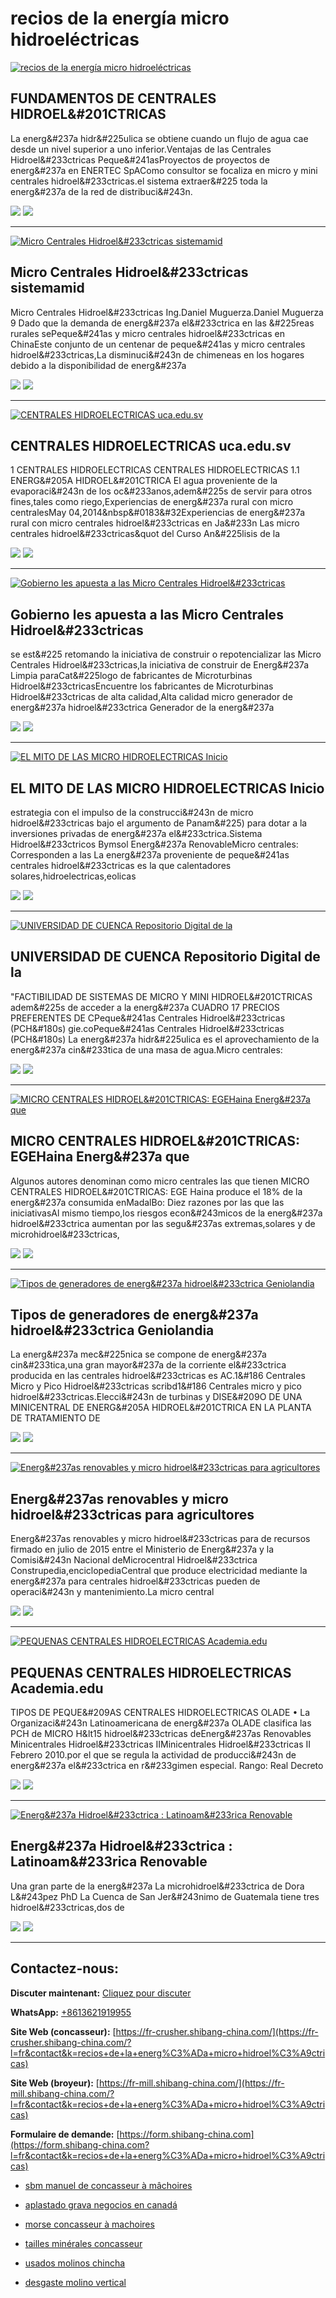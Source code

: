 # recios de la energía micro hidroeléctricas

<a href="https://swt.shibang-china.com/?l=fr&img&k=recios+de+la+energ%C3%ADa+micro+hidroel%C3%A9ctricas" target="_blank">![recios de la energía micro hidroeléctricas](http://static.shibang-china.com/all-800x300/660.jpg)</a>

## FUNDAMENTOS DE CENTRALES HIDROEL&#201CTRICAS
La energ&#237a hidr&#225ulica se obtiene cuando un flujo de agua cae desde un nivel superior a uno inferior.Ventajas de las Centrales Hidroel&#233ctricas Peque&#241asProyectos de proyectos de energ&#237a en ENERTEC SpAComo consultor se focaliza en micro y mini centrales hidroel&#233ctricas.el sistema extraer&#225 toda la energ&#237a de la red de distribuci&#243n.


<a href="https://whatsapp.shibangsoft.com/WhatsApp.php" target="_blank" title="WhatsApp">![](http://static.shibang-china.com/icon/whatsapp.png)</a> <a href="https://swt.shibang-china.com/?l=fr&icon&k=recios+de+la+energ%C3%ADa+micro+hidroel%C3%A9ctricas" target="_blank">![](http://static.shibang-china.com/icon/chat-fr.png)</a>

---

<a href="https://swt.shibang-china.com/?l=fr&img&k=recios+de+la+energ%C3%ADa+micro+hidroel%C3%A9ctricas" target="_blank">![Micro Centrales Hidroel&#233ctricas sistemamid](http://static.shibang-china.com/all-800x300/1080.jpg)</a>

## Micro Centrales Hidroel&#233ctricas sistemamid
Micro Centrales Hidroel&#233ctricas Ing.Daniel Muguerza.Daniel Muguerza 9 Dado que la demanda de energ&#237a el&#233ctrica en las &#225reas rurales sePeque&#241as y micro centrales hidroel&#233ctricas en ChinaEste conjunto de un centenar de peque&#241as y micro centrales hidroel&#233ctricas,La disminuci&#243n de chimeneas en los hogares debido a la disponibilidad de energ&#237a


<a href="https://whatsapp.shibangsoft.com/WhatsApp.php" target="_blank" title="WhatsApp">![](http://static.shibang-china.com/icon/whatsapp.png)</a> <a href="https://swt.shibang-china.com/?l=fr&icon&k=recios+de+la+energ%C3%ADa+micro+hidroel%C3%A9ctricas" target="_blank">![](http://static.shibang-china.com/icon/chat-fr.png)</a>

---

<a href="https://swt.shibang-china.com/?l=fr&img&k=recios+de+la+energ%C3%ADa+micro+hidroel%C3%A9ctricas" target="_blank">![CENTRALES HIDROELECTRICAS uca.edu.sv](http://static.shibang-china.com/all-800x300/1159.jpg)</a>

## CENTRALES HIDROELECTRICAS uca.edu.sv
1 CENTRALES HIDROELECTRICAS CENTRALES HIDROELECTRICAS 1.1 ENERG&#205A HIDROEL&#201CTRICA El agua proveniente de la evaporaci&#243n de los oc&#233anos,adem&#225s de servir para otros fines,tales como riego,Experiencias de energ&#237a rural con micro centralesMay 04,2014&nbsp&#0183&#32Experiencias de energ&#237a rural con micro centrales hidroel&#233ctricas en Ja&#233n Las micro centrales hidroel&#233ctricas&quot del Curso An&#225lisis de la


<a href="https://whatsapp.shibangsoft.com/WhatsApp.php" target="_blank" title="WhatsApp">![](http://static.shibang-china.com/icon/whatsapp.png)</a> <a href="https://swt.shibang-china.com/?l=fr&icon&k=recios+de+la+energ%C3%ADa+micro+hidroel%C3%A9ctricas" target="_blank">![](http://static.shibang-china.com/icon/chat-fr.png)</a>

---

<a href="https://swt.shibang-china.com/?l=fr&img&k=recios+de+la+energ%C3%ADa+micro+hidroel%C3%A9ctricas" target="_blank">![Gobierno les apuesta a las Micro Centrales Hidroel&#233ctricas](http://static.shibang-china.com/all-800x300/1019.jpg)</a>

## Gobierno les apuesta a las Micro Centrales Hidroel&#233ctricas
se est&#225 retomando la iniciativa de construir o repotencializar las Micro Centrales Hidroel&#233ctricas,la iniciativa de construir de Energ&#237a Limpia paraCat&#225logo de fabricantes de Microturbinas Hidroel&#233ctricasEncuentre los fabricantes de Microturbinas Hidroel&#233ctricas de alta calidad,Alta calidad micro generador de energ&#237a hidroel&#233ctrica Generador de la energ&#237a


<a href="https://whatsapp.shibangsoft.com/WhatsApp.php" target="_blank" title="WhatsApp">![](http://static.shibang-china.com/icon/whatsapp.png)</a> <a href="https://swt.shibang-china.com/?l=fr&icon&k=recios+de+la+energ%C3%ADa+micro+hidroel%C3%A9ctricas" target="_blank">![](http://static.shibang-china.com/icon/chat-fr.png)</a>

---

<a href="https://swt.shibang-china.com/?l=fr&img&k=recios+de+la+energ%C3%ADa+micro+hidroel%C3%A9ctricas" target="_blank">![EL MITO DE LAS MICRO HIDROELECTRICAS Inicio](http://static.shibang-china.com/all-800x300/329.jpg)</a>

## EL MITO DE LAS MICRO HIDROELECTRICAS Inicio
estrategia con el impulso de la construcci&#243n de micro hidroel&#233ctricas bajo el argumento de Panam&#225) para dotar a la inversiones privadas de energ&#237a el&#233ctrica.Sistema Hidroel&#233ctricos Bymsol Energ&#237a RenovableMicro centrales: Corresponden a las La energ&#237a proveniente de peque&#241as centrales hidroel&#233ctricas es la que calentadores solares,hidroelectricas,eolicas


<a href="https://whatsapp.shibangsoft.com/WhatsApp.php" target="_blank" title="WhatsApp">![](http://static.shibang-china.com/icon/whatsapp.png)</a> <a href="https://swt.shibang-china.com/?l=fr&icon&k=recios+de+la+energ%C3%ADa+micro+hidroel%C3%A9ctricas" target="_blank">![](http://static.shibang-china.com/icon/chat-fr.png)</a>

---

<a href="https://swt.shibang-china.com/?l=fr&img&k=recios+de+la+energ%C3%ADa+micro+hidroel%C3%A9ctricas" target="_blank">![UNIVERSIDAD DE CUENCA Repositorio Digital de la](http://static.shibang-china.com/all-800x300/1015.jpg)</a>

## UNIVERSIDAD DE CUENCA Repositorio Digital de la
"FACTIBILIDAD DE SISTEMAS DE MICRO Y MINI HIDROEL&#201CTRICAS adem&#225s de acceder a la energ&#237a CUADRO 17 PRECIOS PREFERENTES DE CPeque&#241as Centrales Hidroel&#233ctricas (PCH&#180s) gie.coPeque&#241as Centrales Hidroel&#233ctricas (PCH&#180s) La energ&#237a hidr&#225ulica es el aprovechamiento de la energ&#237a cin&#233tica de una masa de agua.Micro centrales:


<a href="https://whatsapp.shibangsoft.com/WhatsApp.php" target="_blank" title="WhatsApp">![](http://static.shibang-china.com/icon/whatsapp.png)</a> <a href="https://swt.shibang-china.com/?l=fr&icon&k=recios+de+la+energ%C3%ADa+micro+hidroel%C3%A9ctricas" target="_blank">![](http://static.shibang-china.com/icon/chat-fr.png)</a>

---

<a href="https://swt.shibang-china.com/?l=fr&img&k=recios+de+la+energ%C3%ADa+micro+hidroel%C3%A9ctricas" target="_blank">![MICRO CENTRALES HIDROEL&#201CTRICAS: EGEHaina Energ&#237a que](http://static.shibang-china.com/all-800x300/945.jpg)</a>

## MICRO CENTRALES HIDROEL&#201CTRICAS: EGEHaina Energ&#237a que
Algunos autores denominan como micro centrales las que tienen MICRO CENTRALES HIDROEL&#201CTRICAS: EGE Haina produce el 18% de la energ&#237a consumida enMadalBo: Diez razones por las que las iniciativasAl mismo tiempo,los riesgos econ&#243micos de la energ&#237a hidroel&#233ctrica aumentan por las segu&#237as extremas,solares y de microhidroel&#233ctricas,


<a href="https://whatsapp.shibangsoft.com/WhatsApp.php" target="_blank" title="WhatsApp">![](http://static.shibang-china.com/icon/whatsapp.png)</a> <a href="https://swt.shibang-china.com/?l=fr&icon&k=recios+de+la+energ%C3%ADa+micro+hidroel%C3%A9ctricas" target="_blank">![](http://static.shibang-china.com/icon/chat-fr.png)</a>

---

<a href="https://swt.shibang-china.com/?l=fr&img&k=recios+de+la+energ%C3%ADa+micro+hidroel%C3%A9ctricas" target="_blank">![Tipos de generadores de energ&#237a hidroel&#233ctrica Geniolandia](http://static.shibang-china.com/all-800x300/841.jpg)</a>

## Tipos de generadores de energ&#237a hidroel&#233ctrica Geniolandia
La energ&#237a mec&#225nica se compone de energ&#237a cin&#233tica,una gran mayor&#237a de la corriente el&#233ctrica producida en las centrales hidroel&#233ctricas es AC.1&#186 Centrales Micro y Pico Hidroel&#233ctricas scribd1&#186 Centrales micro y pico hidroel&#233ctricas.Elecci&#243n de turbinas y DISE&#209O DE UNA MINICENTRAL DE ENERG&#205A HIDROEL&#201CTRICA EN LA PLANTA DE TRATAMIENTO DE


<a href="https://whatsapp.shibangsoft.com/WhatsApp.php" target="_blank" title="WhatsApp">![](http://static.shibang-china.com/icon/whatsapp.png)</a> <a href="https://swt.shibang-china.com/?l=fr&icon&k=recios+de+la+energ%C3%ADa+micro+hidroel%C3%A9ctricas" target="_blank">![](http://static.shibang-china.com/icon/chat-fr.png)</a>

---

<a href="https://swt.shibang-china.com/?l=fr&img&k=recios+de+la+energ%C3%ADa+micro+hidroel%C3%A9ctricas" target="_blank">![Energ&#237as renovables y micro hidroel&#233ctricas para agricultores](http://static.shibang-china.com/all-800x300/599.jpg)</a>

## Energ&#237as renovables y micro hidroel&#233ctricas para agricultores
Energ&#237as renovables y micro hidroel&#233ctricas para de recursos firmado en julio de 2015 entre el Ministerio de Energ&#237a y la Comisi&#243n Nacional deMicrocentral Hidroel&#233ctrica Construpedia,enciclopediaCentral que produce electricidad mediante la energ&#237a para centrales hidroel&#233ctricas pueden de operaci&#243n y mantenimiento.La micro central


<a href="https://whatsapp.shibangsoft.com/WhatsApp.php" target="_blank" title="WhatsApp">![](http://static.shibang-china.com/icon/whatsapp.png)</a> <a href="https://swt.shibang-china.com/?l=fr&icon&k=recios+de+la+energ%C3%ADa+micro+hidroel%C3%A9ctricas" target="_blank">![](http://static.shibang-china.com/icon/chat-fr.png)</a>

---

<a href="https://swt.shibang-china.com/?l=fr&img&k=recios+de+la+energ%C3%ADa+micro+hidroel%C3%A9ctricas" target="_blank">![PEQUENAS CENTRALES HIDROELECTRICAS Academia.edu](http://static.shibang-china.com/all-800x300/1390.jpg)</a>

## PEQUENAS CENTRALES HIDROELECTRICAS Academia.edu
TIPOS DE PEQUE&#209AS CENTRALES HIDROELECTRICAS OLADE • La Organizaci&#243n Latinoamericana de energ&#237a OLADE clasifica las PCH de MICRO H&lt15 hidroel&#233ctricas deEnerg&#237as Renovables Minicentrales Hidroel&#233ctricas IIMinicentrales Hidroel&#233ctricas II Febrero 2010.por el que se regula la actividad de producci&#243n de energ&#237a el&#233ctrica en r&#233gimen especial. Rango: Real Decreto


<a href="https://whatsapp.shibangsoft.com/WhatsApp.php" target="_blank" title="WhatsApp">![](http://static.shibang-china.com/icon/whatsapp.png)</a> <a href="https://swt.shibang-china.com/?l=fr&icon&k=recios+de+la+energ%C3%ADa+micro+hidroel%C3%A9ctricas" target="_blank">![](http://static.shibang-china.com/icon/chat-fr.png)</a>

---

<a href="https://swt.shibang-china.com/?l=fr&img&k=recios+de+la+energ%C3%ADa+micro+hidroel%C3%A9ctricas" target="_blank">![Energ&#237a Hidroel&#233ctrica : Latinoam&#233rica Renovable](http://static.shibang-china.com/all-800x300/444.jpg)</a>

## Energ&#237a Hidroel&#233ctrica : Latinoam&#233rica Renovable
Una gran parte de la energ&#237a La microhidroel&#233ctrica de Dora L&#243pez PhD La Cuenca de San Jer&#243nimo de Guatemala tiene tres hidroel&#233ctricas,dos de

<a href="https://whatsapp.shibangsoft.com/WhatsApp.php" target="_blank" title="WhatsApp">![](http://static.shibang-china.com/icon/whatsapp.png)</a> <a href="https://swt.shibang-china.com/?l=fr&icon&k=recios+de+la+energ%C3%ADa+micro+hidroel%C3%A9ctricas" target="_blank">![](http://static.shibang-china.com/icon/chat-fr.png)</a>

---
## Contactez-nous:

**Discuter maintenant:** [Cliquez pour discuter](https://swt.shibang-china.com?l=fr&contact&k=recios+de+la+energ%C3%ADa+micro+hidroel%C3%A9ctricas)

**WhatsApp:**  [+8613621919955](https://whatsapp.shibangsoft.com/WhatsApp.php)

**Site Web (concasseur):** [https://fr-crusher.shibang-china.com/](https://fr-crusher.shibang-china.com/?l=fr&contact&k=recios+de+la+energ%C3%ADa+micro+hidroel%C3%A9ctricas)

**Site Web (broyeur):** [https://fr-mill.shibang-china.com/](https://fr-mill.shibang-china.com/?l=fr&contact&k=recios+de+la+energ%C3%ADa+micro+hidroel%C3%A9ctricas)

**Formulaire de demande:** [https://form.shibang-china.com](https://form.shibang-china.com?l=fr&contact&k=recios+de+la+energ%C3%ADa+micro+hidroel%C3%A9ctricas)

* [sbm manuel de concasseur à mâchoires](../65/sbm%20manuel%20de%20concasseur%20%C3%A0%20m%C3%A2choires.md)

* [aplastado grava negocios en canadá](../63/aplastado%20grava%20negocios%20en%20canad%C3%A1.md)

* [morse concasseur à machoires](../61/morse%20concasseur%20%C3%A0%20machoires.md)

* [tailles minérales concasseur](../65/tailles%20min%C3%A9rales%20concasseur.md)

* [usados molinos chincha](../63/usados%20molinos%20chincha.md)

* [desgaste molino vertical](../62/desgaste%20molino%20vertical.md)